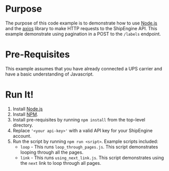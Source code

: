 # Purpose #
The purpose of this code example is to demonstrate how to use [Node.js](https://nodejs.org/en/) 
and the [axios](https://github.com/axios/axios) library to make HTTP requests
to the ShipEngine API. This example demonstrate using pagination in a POST
to the `/labels` endpoint.

# Pre-Requisites #
This example assumes that you have already connected a UPS carrier and have a basic understanding of Javascript.

# Run It! #
1. Install [Node.js](https://nodejs.org/en/)
2. Install [NPM](https://nodejs.org/en/download/package-manager/).
3. Install pre-requisites by running `npm install` from the top-level directory.
3. Replace `'<your api-key>'` with a valid API key for your ShipEngine account.
4. Run the script by running `npm run <sript>`. Example scripts included:
    * `loop` - This runs `loop_through_pages.js`. This script demonstrates looping through all the pages.
    * `link` - This runs `using_next_link.js`. This script demonstrates using the `next` link to loop through all pages. 
